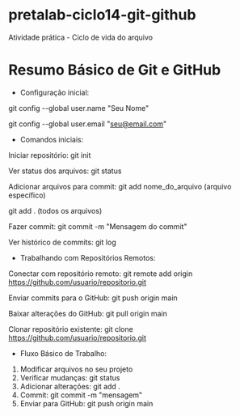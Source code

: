 
# pretalab-ciclo14-git-github
Atividade prática - Ciclo de vida do arquivo

# Resumo Básico de Git e GitHub

* Configuração inicial:

git config --global user.name "Seu Nome"

git config --global user.email "seu@email.com"



* Comandos iniciais:

Iniciar repositório: 
git init

Ver status dos arquivos:
git status

Adicionar arquivos para commit:
git add nome_do_arquivo (arquivo específico)

git add .  (todos os arquivos)

Fazer commit:
git commit -m "Mensagem do commit"

Ver histórico de commits:
git log



* Trabalhando com Repositórios Remotos:

Conectar com repositório remoto:
git remote add origin https://github.com/usuario/repositorio.git

Enviar commits para o GitHub:
git push origin main

Baixar alterações do GitHub:
git pull origin main

Clonar repositório existente:
git clone https://github.com/usuario/repositorio.git


* Fluxo Básico de Trabalho:

1. Modificar arquivos no seu projeto
2. Verificar mudanças: git status
3. Adicionar alterações: git add .
4. Commit: git commit -m "mensagem"
5. Enviar para GitHub: git push origin main

